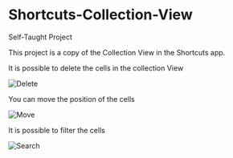 # Shortcuts-Collection-View
Self-Taught Project

This project is a copy of the Collection View in the Shortcuts app.

It is possible to delete the cells in the collection View


![Delete](https://github.com/nelt23/Shortcuts-Collection-View/assets/14063698/306a1caf-3eea-484f-b781-5ab578f6804a)



You can move the position of the cells


![Move](https://github.com/nelt23/Shortcuts-Collection-View/assets/14063698/0080a362-583a-4563-984a-dcb8b8dd494b)


It is possible to filter the cells

![Search](https://github.com/nelt23/Shortcuts-Collection-View/assets/14063698/c89ff6d4-f01f-4810-bb8d-581522aea871)
